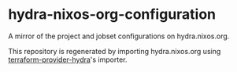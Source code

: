 # hydra-nixos-org-configuration
A mirror of the project and jobset configurations on hydra.nixos.org.

This repository is regenerated by importing hydra.nixos.org using [terraform-provider-hydra](https://github.com/DeterminateSystems/terraform-provider-hydra)'s importer.

